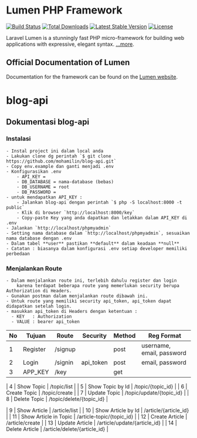 # Lumen PHP Framework

[![Build Status](https://travis-ci.org/laravel/lumen-framework.svg)](https://travis-ci.org/laravel/lumen-framework)
[![Total Downloads](https://img.shields.io/packagist/dt/laravel/framework)](https://packagist.org/packages/laravel/lumen-framework)
[![Latest Stable Version](https://img.shields.io/packagist/v/laravel/framework)](https://packagist.org/packages/laravel/lumen-framework)
[![License](https://img.shields.io/packagist/l/laravel/framework)](https://packagist.org/packages/laravel/lumen-framework)

Laravel Lumen is a stunningly fast PHP micro-framework for building web applications with expressive, elegant syntax.  [...more](https://lumen.laravel.com/docs).

## Official Documentation of Lumen

Documentation for the framework can be found on the [Lumen website](https://lumen.laravel.com/docs).


# blog-api 
## Dokumentasi blog-api
### Instalasi
    - Instal project ini dalam local anda
    - Lakukan clone dg perintah `$ git clone https://github.com/mohamilin/blog-api.git`
    - Copy env.example dan ganti menjadi .env 
    - Konfigurasikan .env
        - API_KEY = 
        - DB_DATABASE = nama-database (bebas)
        - DB_USERNAME = root 
        - DB_PASSWORD = 
    - untuk mendapatkan API_KEY :
        - Jalankan blog-api dengan perintah `$ php -S localhost:8000 -t public`
        - Klik di browser `http://localhost:8000/key`
        - Copy-paste Key yang anda dapatkan dan letakkan dalam API_KEY di .env
    - Jalankan `http://localhost/phpmyadmin`
    - Setting nama database dalam `http://localhost/phpmyadmin`, sesuaikan nama database dengan .env
    - Dalam tabel **user** pastikan **default** dalam keadaan **null**
    - Catatan : biasanya dalam konfigurasi .env setiap developer memiliki perbedaan

### Menjalankan Route

    - Dalam menjalankan route ini, terlebih dahulu register dan login
        karena terdapat beberapa route yang memerlukan security berupa Authorization di Headers.
    - Gunakan postman dalam menjalankan route dibawah ini. 
    - Untuk route yang memiliki security api_token, api_token dapat didapatkan setelah login.
    - masukkan api_token di Headers dengan ketentuan :
      - KEY   : Authorization
      - VALUE : bearer api_token

| No  | Tujuan                | Route                        | Security  | Method  | Reg Format                |
| --- | ------                | -----                        | --------  | ------- | ----------                |
|  1  | Register              | /signup                      |           | post    | username, email, password |
|  2  | Login                 | /signin                      | api_token | post    | email, password           |
|  3  | APP_KEY               | /key                         |           | get     |                           |

|  4  | Show Topic            | /topic/list                  |
|  5  | Show Topic by Id      | /topic/{topic_id}            |
|  6  | Create Topic          | /topic/create                |
|  7  | Update Topic          | /topic/update/{topic_id}     |
|  8  | Delete Topic          | /topic/delete/{topic_id}     |

|  9  | Show Article          | /article/list                |
| 10  | Show Article by Id    | /article/{article_id}        |
| 11  | Show Article in Topic | /article-topic/{topic_id}    |
| 12  | Create Article        | /article/create              |
| 13  | Update Article        | /article/update/{article_id} |
| 14  | Delete Article        | /article/delete/{article_id} |